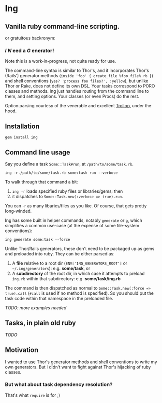 ﻿# Ing
## Vanilla ruby command-line scripting.

or gratuitous backronym:
### _I_ _N_ eed a _G_ enerator! 

Note this is a work-in-progress, not quite ready for use.

The command-line syntax is similar to Thor's, and it incorporates Thor's 
(Rails') generator methods (`inside 'foo' { create_file %foo_file%.rb }`) and
shell conventions (`yes? 'process foo files?', :yellow`), but unlike Thor or
Rake, does not define its own DSL. Your tasks correspond to PORO classes and methods. Ing just handles routing from the command line to them, and setting
options. Your classes (or even Procs) do the rest.

Option parsing courtesy of the venerable and excellent
[Trollop](http://trollop.rubyforge.org/), under the hood.

## Installation

    gem install ing
    
## Command line usage
    
Say you define a task `Some::Task#run`, at `/path/to/some/task.rb`.

    ing -r./path/to/some/task.rb some:task run --verbose
    
To walk through that command a bit: 

  1. `ing -r` loads specified ruby files or libraries/gems; then
  2. it dispatches to `Some::Task.new(:verbose => true).run`.

You can -r as many libaries/files as you like. Of course, that gets pretty 
long-winded.

Ing has some built in helper commands, notably `generate` or `g`, which
simplifies a common use-case (at the expense of some file-system conventions):

    ing generate some:task --force

Unlike Thor/Rails generators, these don't need to be packaged up as gems
and preloaded into ruby. They can be either parsed as:

  1. A __file__ relative to a root dir (`ENV['ING_GENERATORS_ROOT']` or
  `~/.ing/generators`): e.g. __some/task__, or
  2. A __subdirectory__ of the root dir, in which case it attempts to
  preload `ing.rb` within that subdirectory: e.g. __some/task/ing.rb__

The command is then dispatched as normal to 
`Some::Task.new(:force => true).call`  (`#call` is used if no method is
specified). So you should put the task code within that namespace in the
preloaded file.

_TODO: more examples needed_

## Tasks, in plain old ruby

_TODO_


## Motivation

I wanted to use Thor's generator methods and shell conventions to write my own
generators. But I didn't want to fight against Thor's hijacking of ruby classes.

### But what about task dependency resolution?

That's what `require` is for ;)
